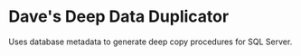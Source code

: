 Dave's Deep Data Duplicator
================

Uses database metadata to generate deep copy procedures for SQL Server.
